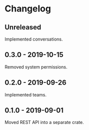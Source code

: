 # Changelog

## Unreleased

Implemented conversations.

## 0.3.0 - 2019-10-15

Removed system permissions.

## 0.2.0 - 2019-09-26

Implemented teams.

## 0.1.0 - 2019-09-01

Moved REST API into a separate crate.
